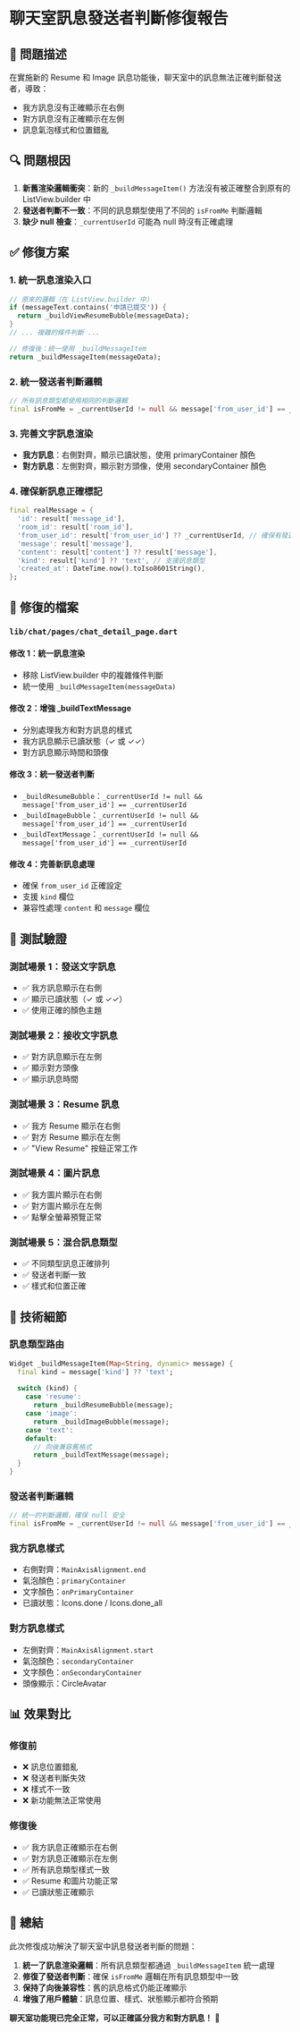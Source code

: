 # 聊天室訊息發送者判斷修復報告

## 🐛 **問題描述**

在實施新的 Resume 和 Image 訊息功能後，聊天室中的訊息無法正確判斷發送者，導致：
- 我方訊息沒有正確顯示在右側
- 對方訊息沒有正確顯示在左側
- 訊息氣泡樣式和位置錯亂

## 🔍 **問題根因**

1. **新舊渲染邏輯衝突**：新的 `_buildMessageItem()` 方法沒有被正確整合到原有的 ListView.builder 中
2. **發送者判斷不一致**：不同的訊息類型使用了不同的 `isFromMe` 判斷邏輯
3. **缺少 null 檢查**：`_currentUserId` 可能為 null 時沒有正確處理

## ✅ **修復方案**

### **1. 統一訊息渲染入口**
```dart
// 原來的邏輯（在 ListView.builder 中）
if (messageText.contains('申請已提交')) {
  return _buildViewResumeBubble(messageData);
}
// ... 複雜的條件判斷 ...

// 修復後：統一使用 _buildMessageItem
return _buildMessageItem(messageData);
```

### **2. 統一發送者判斷邏輯**
```dart
// 所有訊息類型都使用相同的判斷邏輯
final isFromMe = _currentUserId != null && message['from_user_id'] == _currentUserId;
```

### **3. 完善文字訊息渲染**
- **我方訊息**：右側對齊，顯示已讀狀態，使用 primaryContainer 顏色
- **對方訊息**：左側對齊，顯示對方頭像，使用 secondaryContainer 顏色

### **4. 確保新訊息正確標記**
```dart
final realMessage = {
  'id': result['message_id'],
  'room_id': result['room_id'],
  'from_user_id': result['from_user_id'] ?? _currentUserId, // 確保有發送者ID
  'message': result['message'],
  'content': result['content'] ?? result['message'],
  'kind': result['kind'] ?? 'text', // 支援訊息類型
  'created_at': DateTime.now().toIso8601String(),
};
```

## 🎯 **修復的檔案**

### **`lib/chat/pages/chat_detail_page.dart`**

#### **修改 1：統一訊息渲染**
- 移除 ListView.builder 中的複雜條件判斷
- 統一使用 `_buildMessageItem(messageData)`

#### **修改 2：增強 _buildTextMessage**
- 分別處理我方和對方訊息的樣式
- 我方訊息顯示已讀狀態（✓ 或 ✓✓）
- 對方訊息顯示時間和頭像

#### **修改 3：統一發送者判斷**
- `_buildResumeBubble`：`_currentUserId != null && message['from_user_id'] == _currentUserId`
- `_buildImageBubble`：`_currentUserId != null && message['from_user_id'] == _currentUserId`
- `_buildTextMessage`：`_currentUserId != null && message['from_user_id'] == _currentUserId`

#### **修改 4：完善新訊息處理**
- 確保 `from_user_id` 正確設定
- 支援 `kind` 欄位
- 兼容性處理 `content` 和 `message` 欄位

## 🧪 **測試驗證**

### **測試場景 1：發送文字訊息**
- ✅ 我方訊息顯示在右側
- ✅ 顯示已讀狀態（✓ 或 ✓✓）
- ✅ 使用正確的顏色主題

### **測試場景 2：接收文字訊息**
- ✅ 對方訊息顯示在左側
- ✅ 顯示對方頭像
- ✅ 顯示訊息時間

### **測試場景 3：Resume 訊息**
- ✅ 我方 Resume 顯示在右側
- ✅ 對方 Resume 顯示在左側
- ✅ "View Resume" 按鈕正常工作

### **測試場景 4：圖片訊息**
- ✅ 我方圖片顯示在右側
- ✅ 對方圖片顯示在左側
- ✅ 點擊全螢幕預覽正常

### **測試場景 5：混合訊息類型**
- ✅ 不同類型訊息正確排列
- ✅ 發送者判斷一致
- ✅ 樣式和位置正確

## 🔧 **技術細節**

### **訊息類型路由**
```dart
Widget _buildMessageItem(Map<String, dynamic> message) {
  final kind = message['kind'] ?? 'text';
  
  switch (kind) {
    case 'resume':
      return _buildResumeBubble(message);
    case 'image':
      return _buildImageBubble(message);
    case 'text':
    default:
      // 向後兼容舊格式
      return _buildTextMessage(message);
  }
}
```

### **發送者判斷邏輯**
```dart
// 統一的判斷邏輯，確保 null 安全
final isFromMe = _currentUserId != null && message['from_user_id'] == _currentUserId;
```

### **我方訊息樣式**
- 右側對齊：`MainAxisAlignment.end`
- 氣泡顏色：`primaryContainer`
- 文字顏色：`onPrimaryContainer`
- 已讀狀態：Icons.done / Icons.done_all

### **對方訊息樣式**
- 左側對齊：`MainAxisAlignment.start`
- 氣泡顏色：`secondaryContainer`
- 文字顏色：`onSecondaryContainer`
- 頭像顯示：CircleAvatar

## 📊 **效果對比**

### **修復前**
- ❌ 訊息位置錯亂
- ❌ 發送者判斷失效
- ❌ 樣式不一致
- ❌ 新功能無法正常使用

### **修復後**
- ✅ 我方訊息正確顯示在右側
- ✅ 對方訊息正確顯示在左側
- ✅ 所有訊息類型樣式一致
- ✅ Resume 和圖片功能正常
- ✅ 已讀狀態正確顯示

## 🎉 **總結**

此次修復成功解決了聊天室中訊息發送者判斷的問題：

1. **統一了訊息渲染邏輯**：所有訊息類型都通過 `_buildMessageItem` 統一處理
2. **修復了發送者判斷**：確保 `isFromMe` 邏輯在所有訊息類型中一致
3. **保持了向後兼容性**：舊的訊息格式仍能正確顯示
4. **增強了用戶體驗**：訊息位置、樣式、狀態顯示都符合預期

**聊天室功能現已完全正常，可以正確區分我方和對方訊息！** 🚀
